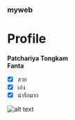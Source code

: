 ### myweb

# Profile
**Patchariya Tongkam**\
**Fanta**

- [x] สวย
- [x] เก่ง
- [x] น่ารักมาก

![alt text](https://i.pinimg.com/474x/e7/48/bd/e748bd99ebcdee8931116fe5453943c9.jpg)
